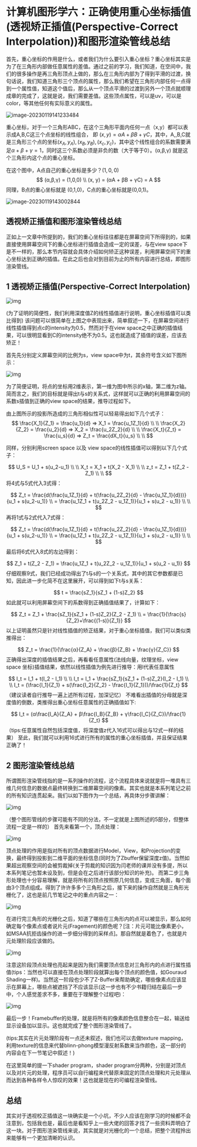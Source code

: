 # 计算机图形学六：正确使用重心坐标插值(透视矫正插值(Perspective-Correct Interpolation))和图形渲染管线总结

首先，重心坐标的作用是什么，或者我们为什么要引入重心坐标？重心坐标其实是为了在三角形内部做任意属性的差值。通过之前的学习，我们知道，在空间中，我们的很多操作是再三角形顶点上做的，那么在三角形内部为了得到平滑的过渡，换句话说，我们知道三角形三个顶点的属性，那么我们希望在三角形内部任何一点得到一个属性值，知道这个值后，那么从一个顶点平滑的过渡到另外一个顶点就顺理成章的完成了，这就是说，我们需要差值。这些顶点属性，可以是uv，可以是color，等其他任何有实际意义的属性。

![image-20230119141233484](.\img\image-20230119141233484.png)

重心坐标，对于一个三角形ABC，在这个三角形平面内任何一点（x,y）都可以表示成A,B,C这三个点坐标的线性组合， 即 $(x,y) = αA + βB + γC$，其中，A,,B,C就是三角形三个点的坐标$(x_A,y_A),(x_B,y_B),(x_c, y_c)$，其中这个线性组合的系数需要满足$α+β+γ = 1$，同时这三个系数必须是非负的数（大于等于0）。(α,β,γ) 就是这个三角形内这个点的重心坐标。

在这个图中，A点自己的重心坐标是多少？$(1,0,0)$
$$
(α,β,γ) = (1,0,0) \\
(x, y) = (αA + βB + γC) = A
$$
同理，B点的重心坐标就是 (0,1,0)，C点的重心坐标就是(0,0,1)。

![image-20230119143002844](.\img\image-20230119143002844.png)

## **透视矫正插值和图形渲染管线总结**

正如上一文章中所提到的，我们的重心坐标往往都是在屏幕空间下所得到的，如果直接使用屏幕空间下的重心坐标进行插值会造成一定的误差，与在view space下是不一样的，那么本节内容就会具体介绍如何矫正这种误差，利用屏幕空间下的重心坐标达到正确的插值。在此之后也会对到目前为止的所有内容进行总结，即图形渲染管线。

## **1 透视矫正插值(Perspective-Correct Interpolation)**



![img](./img/6-1.png)

(为了证明的简便性，我们利用深度值Z的线性插值进行说明，重心坐标插值可以类比得到) 该问题可以很简单在上图之中表现出来，简单叙述一下，在屏幕空间进行线性插值得到点c的intensity为0.5，然而对于在view space之中正确的插值结果，可以很明显看到C的intensity绝不为0.5。这也就造成了插值的误差，应该去矫正！

首先先分别定义屏幕空间的比例为s，view space中为t，其余符号含义如下图所示：

![img](./img/6-2.png)

为了简便证明，将点的坐标用2维表示，第一维为图中所示的x轴，第二维为z轴。 简而言之，我们的目标就是得出t与s的关系式，这样就可以正确的利用屏幕空间的系数s插值到正确的view space的结果，推导过程如下。

由上图所示的投影所造成的三角形相似性可以轻易得出如下几个式子：
$$
\frac{X_1}{Z_1} = \frac{u_1}{d} ⇒ X_1 = \frac{u_1Z_1}{d}
\\
\\
\frac{X_2}{Z_2} = \frac{u_2}{d} ⇒ X_2 = \frac{u_2Z_2}{d}
\\
\\
\frac{X_t}{Z_t} = \frac{u_s}{d} ⇒ Z_t = \frac{dX_t}{u_s}
\\
\\
$$


同样，分别利用screen space 以及 view space的线性插值可以得到以下几个式子：

$$
U_S = U_1 + s(u_2-u_1)
\\
\\
X_t = X_1 + t(X_2 - X_1)
\\
\\
z_t = Z_1 + t(Z_2 - Z_1)
\\
\\
$$
将4式与5式代入3式得：

$$
Z_t = \frac{d(\frac{u_1Z_1}{d} + t(\frac{u_2Z_2}{d} - \frac{u_1Z_1}{d}))}{u_1 + s(u_2-u_1)}
\\
= \frac{u_1Z_1 + t(u_2Z_2 - u_1Z_1)}{u_1 + s(u_2 - u_1)}
\\
\\
$$
再将1式与2式代入7式得：

$$
Z_t = \frac{d(\frac{u_1Z_1}{d} + t(\frac{u_2Z_2}{d} - \frac{u_1Z_1}{d}))}{u_1 + s(u_2-u_1)}
\\
= \frac{u_1Z_1 + t(u_2Z_2 - u_1Z_1)}{u_1 + s(u_2 - u_1)}
\\
\\
$$
最后将6式代入8式的左边得到：

$$
Z_1 + t(Z_2 - Z_1) = \frac{u_1Z_1 + t(u_2Z_2 - u_1Z_1)}{u_1 + s(u_2 - u_1)}
$$
仔细观察9式，我们已经成功得出了t与s的一个关系式，其中的其它参数都是已知，因此进一步化简不在这里展开，可以得到如下t与s关系：

$$
t = \frac{sZ_1}{sZ_1 + (1-s)Z_2}
$$
如此就可以利用屏幕空间下的系数得到正确插值结果了，计算如下：

$$
Z_t = Z_1 + \frac{sZ_1}{sZ_1 + (1-s)Z_2}(Z_2 - Z_1)
\\
= \frac{1}{\frac{s}{Z_2}+\frac{(1-s)}{Z_1}}
$$
以上证明虽然只是针对线性插值的矫正结果，对于重心坐标插值，我们可以类似类推得出：

$$
Z_t = \frac{1}{\frac{α}{Z_A} + \frac{β}{Z_B} + \frac{γ}{Z_C}}
$$
正确得出深度的插值结果之后，再看看任意属性(法线向量，纹理坐标，view space 坐标)插值结果，依然以线性插值为例先进行推导：用I代表任意属性

$$
I_t = I_1 + t(I_2 - I_1)
\\
\\
I_t = I_1 + \frac{sZ_1}{sZ_1 + (1-s)Z_2}(I_2 - I_1)
\\
\\
I_t = (\frac{I_1}{Z_1} + s(\frac{I_2}{Z_2} - \frac{I_1}{Z_1}))/\frac{1}{Z_t}
$$
（建议读者自行推导一遍上述所有过程，加深记忆） 不难看出插值的分母就是深度值的倒数，类推得出重心坐标任意属性的正确插值如下:

$$
I_t = (α\frac{I_A}{Z_A} + β\frac{I_B}{Z_B} + γ\frac{I_C}{Z_C})/\frac{1}{Z_t}
$$
（tips:任意属性自然包括深度值，将深度值z代入16式可以得出与12式一样的结果） 至此，我们就可以利用16式进行所有的属性的重心坐标插值，并且保证结果正确了！

## **2 图形渲染管线总结**

所谓图形渲染管线指的是一系列操作的流程，这个流程具体来说就是将一堆具有三维几何信息的数据点最终转换到二维屏幕空间的像素。其实也就是本系列笔记之前的所有知识连贯起来。我们以如下图作为一个总结，再具体分步骤讲解：

![img](./img/6-3.png)

（整个图形管线的步骤可能有不同的分法，不一定就是上图所述的5部分，但整体流程一定是一样的） 首先来看第一个，顶点处理：

![img](./img/6-4.png)

顶点处理的作用是指对所有的顶点数据进行Model，View，和Projection的变换，最终得到投影到二维平面的坐标信息(同时为了Zbuffer保留深度z值)。当然如果超出观察空间的会被剪裁掉(关于剪裁的知识因为闫老师的课并没有多提，所以本系列笔记也暂未设及到，但是会在之后进行该部分知识的补充)。 而第二步三角形处理也十分容易理解，就是将所有的顶点按照原几何信息，变成三角面，每个面由3个顶点组成。得到了许许多多个三角形之后，接下来的操作自然就是三角形光栅化了，这也是前几节笔记之中的重点内容之一：

![img](./img/6-5.png)

在进行完三角形的光栅化之后，知道了哪些在三角形内的点可以被显示，那么如何确定每个像素点或者说片元(Fragement)的颜色呢？[注：片元可能比像素更小，如MSAA抗拒齿操作的进一步细分得到的采样点]。那自然就是着色了，也就是片元处理阶段应该做的。

![img](./img/6-6.png)

注意这阶段顶点处理也亮起来是因为我们需要顶点信息对三角形内的点进行属性插值(tips：当然也可以直接在顶点处理阶段就算出每个顶点的颜色值，如Gouraud Shading一样)。当然这一阶段也少不了Z-Buffer来帮助确定，哪些像素点应该显示在屏幕上，哪些点被遮挡了不应该显示(这一步也有不少书籍归结在最后一步中，个人感觉差求不多，重要在于理解整个过程吧)：

![img](./img/6-7.png)

最后一步！Framebuffer的处理，就是将所有的像素颜色信息整合在一起，输送给显示设备加以显示。这也就完成了整个图形渲染管线了。

(tips:其实在片元处理阶段有一点还未叙述，我们也可以去做texture mapping，利用texture的信息来代替blinn-phong模型漫反射系数来当作颜色，这一部分的内容会在下一节笔记中叙述！)

在这里简单的提一下shader program，shader program分两种，分别是对顶点以及对片元的处理，程序员可以自行编程来代替原来固定的顶点处理和片元处理从而达到各种各样令人惊叹的效果！这也就是现在的可编程渲染管线。

## **总结**

其实对于透视校正插值这一块确实是一个小坑，不少人应该在刚学习的时候都不会注意到，包括我也是，最后也是看知乎上一些大佬的回答才找了一些资料弄明白了这一块。对于图形渲染管线来说，其实就是对光栅化的一个总结，把整个流程拎出来能够有一个更加清晰的认识。